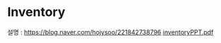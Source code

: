 # Inventory
설명 : https://blog.naver.com/hojysoo/221842738796
[inventoryPPT.pdf](https://github.com/jisoo-ho/DjangoBlog/files/4433348/inventoryPPT.pdf)
